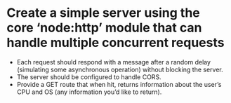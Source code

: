 
# Create a simple server using the core ‘node:http’ module that can handle multiple concurrent requests

- Each request should respond with a message after a random delay (simulating some asynchronous operation) without blocking the server.
- The server should be configured to handle CORS.
- Provide a GET route that when hit, returns information about the user’s CPU and OS (any information you’d like to return).
